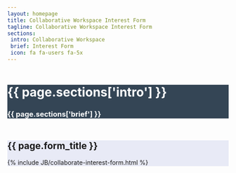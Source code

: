 ```yaml
---
layout: homepage
title: Collaborative Workspace Interest Form
tagline: Collaborative Workspace Interest Form
sections:
 intro: Collaborative Workspace
 brief: Interest Form
 icon: fa fa-users fa-5x
---
```


<div style="background: #344555; color: #fff;">
<div class="container">
	<div class="row" style="margin-top: 50px; margin-bottom: 50px;">
		<div class="col-md-3 text-center">
			<h1><i class="{{ page.sections['icon'] }}"></i></h1>
		</div>
		<div class="col-md-9">
			<h1><b>{{ page.sections['intro'] }}</b></h1>
			<h3>{{ page.sections['brief'] }}</h3>
		</div>
	</div>
</div>
</div>

<section class="content-section" style="background-color: rgb(232, 234, 246);">
	<div class="container">
		<h2 class="section-heading">{{ page.form_title }}</h2>
		<div class="row">
			<div class="col-md-12 col-lg-offset-3 col-lg-6">
        {% include JB/collaborate-interest-form.html %}
			</div>
		</div>
	</div>
</section>